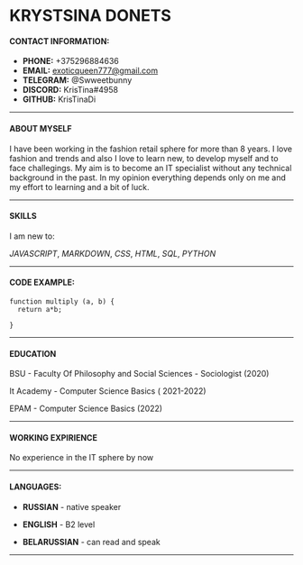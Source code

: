 # KRYSTSINA DONETS

#### CONTACT INFORMATION:

* **PHONE:** +375296884636 
* **EMAIL:** exoticqueen777@gmail.com
* **TELEGRAM:** @Swweetbunny
* **DISCORD:** KrisTina#4958
* **GITHUB:** KrisTinaDi

******

####  ABOUT MYSELF

I have been working in the fashion retail sphere for more than 8 years. I love fashion and trends and also I love to learn new, to develop myself and to face challegings. My aim is to become an IT specialist without any technical background in the past. In my opinion everything depends only on me and my effort to learning and a bit of luck. 

*****

####  SKILLS

I am new to:

*JAVASCRIPT*, *MARKDOWN*, *CSS*, *HTML*, *SQL*, *PYTHON*

****

#### CODE EXAMPLE: 

```
function multiply (a, b) {
  return a*b;
  
}
```

****

####  EDUCATION

BSU - Faculty Of Philosophy and Social Sciences - Sociologist (2020)

It Academy - Computer Science Basics ( 2021-2022)

EPAM - Computer Science Basics (2022)

****

####  WORKING EXPIRIENCE 

No experience in the IT sphere by now

*****

#### LANGUAGES:

* **RUSSIAN** - native speaker

* **ENGLISH** - B2 level

* **BELARUSSIAN** - can read and speak

*****





